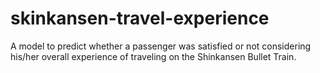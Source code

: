 # skinkansen-travel-experience
A model to predict whether a passenger was satisfied or not considering his/her overall experience of traveling on the Shinkansen Bullet Train.
